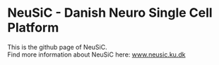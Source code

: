 # NeuSiC - Danish Neuro Single Cell Platform

This is the github page of NeuSiC. \
Find more information about NeuSiC here:
www.neusic.ku.dk
